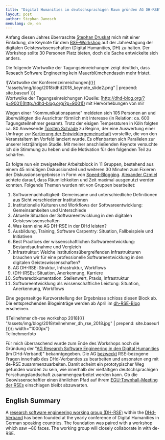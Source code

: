 ```yaml
---
title: "Digital Humanities im deutschsprachigen Raum gründen AG DH-RSE"
layout: post
author: Stephan Janosch
menulang: de, en
---
```


Anfang diesen Jahres überraschte [Stephan Druskat](https://orcid.org/0000-0003-4925-7248) mich mit einer Einladung, die Keynote  für dem [RSE-Workshop](http://dhd2018.uni-koeln.de/programm-dienstag/#d_w11) auf der Jahrestagung der digitalen Geisteswissenschaften (Digital Humanities, DH) zu halten. Der Workshop sollte 30 Personen Platz bieten, doch die Sache entwickelte sich anders. 

Die folgende Wortwolke der Tagungseinreichungen zeigt deutlich, dass Reseach Software Engineering kein Mauerblümchendasein mehr fristet.
   
   
![Wortwolke der Konferenzeinreichungen]({{ "/assets/img/blog/2018/dhd2018_keynote_slide2.png" | prepend: site.baseurl }})
<br/>Wortwolke der Tagungseinreichungen (Quelle: [http://dhd-blog.org/?p=9001](http://dhd-blog.org/?p=9001))  mit Hervorhebungen von mir
 
 
Wegen einer "Kommunikationspanne" meldeten sich 105 Personen an und überwältigten die Ausrichter förmlich mit Interesse (in Relation: ca. 600 Tagungsteilnehmer gesamt). Trotz der eisigen Temperaturen in Köln folgten ca. 80 Anwesende [Torsten Schrade](http://orcid.org/0000-0002-0953-2818) zu Beginn, der eine Auswertung einer Umfrage zur [Kartierung der Entwicklergemeinschaft](https://dh-rse.github.io/dhd-workshop-2018-presentation/#/step-4) vorstellte, die von den Veranstaltern im Vorfeld lanciert wurde. Es offenbarten sich Parallelen zur unserer letztjährigen Studie. Mit meiner anschließenden Keynote versuchte ich die Stimmung zu heben und die Motivation für den folgenden Teil zu schärfen.

Es folgte nun ein zweigeteilter Arbeitsblock in 11 Gruppen, bestehend aus einem 45 minütigen Diskussionsteil und weiteren 30 Minuten zum Fixieren der Diskussionsergebnisse in Form von [Speed-Blogging](https://www.software.ac.uk/term/speed-blogging). [Alexander Czmiel](http://www.bbaw.de/die-akademie/mitarbeiter/czmiel) achtete darauf, dass Räumlichkeiten und Zeit maximal ausgenutzt werden konnten. Folgende Themen wurden mit von Gruppen bearbeitet:

1. Softwarenachhaltigkeit: Gemeinsame und unterschiedliche Definitionen aus Sicht verschiedener Institutionen
2. Institutionelle Kulturen und Workflows der Softwareentwicklung: Gemeinsamkeiten und Unterschiede
3. Aktuelle Situation der Softwareentwicklung in den digitalen Geisteswissenschaften
4. Was kann eine AG DH-RSE in der DHd leisten?
5. Ausbildung, Training, Software Carpentry: Situation, Fallbeispiele und Initiativen
6. Best Practices der wissenschaftlichen Softwareentwicklung: Bestandsaufnahme und Vergleich
7. Infrastruktur: Welche institutionsübergreifenden Infrastrukturen brauchen wir für eine professionelle Softwareentwicklung in den digitalen Geisteswissenschaften?
8. AG DH-RSE: Struktur, Infrastruktur, Workflows
9. (DH-)RSEs: Situation, Anerkennung, Karriere
10. Softwaredokumentation: Stellenwert, Praxis, Infrastruktur
11. Softwareentwicklung als wissenschaftliche Leistung: Situation, Anerkennung, Workflows 

Eine gegenseitige Kurzvorstellung der Ergebnisse schloss diesen Block ab. Die entsprechenden Blogeinträge werden ab April im [dh-RSE-Blog](https://dh-rse.github.io/blog.html) erscheinen.

![Teilnehmer dh-rse workshop 2018]({{ "/assets/img/blog/2018/teilnehmer_dh_rse_2018.jpg" | prepend: site.baseurl }}){: width="1000px"}
<br/>Teilnehmerfoto


Für mich überraschend wurde zum Ende des Workshops noch die Gründung der "[AG Research Software Engineering in den Digital Humanities](https://dh-rse.github.io) (im DHd-Verband)" bekanntgegeben. Die AG [bezweckt](https://dh-rse.github.io/ueber-die-ag/) RSE-bezogene Fragen innerhalb des DHd-Verbandes zu bearbeiten und ansonsten eng mit de-RSE zusammenzuarbeiten. Damit scheint ein prototypischer Weg gefunden worden zu sein, wie innerhalb der vielfältigen deutschsprachigen Forschungslandschaft zusammengearbeitet werden kann. Ob die Geowissenschaftler einen ähnlichen Pfad auf ihrem [EGU-Townhall-Meeting der RSEs](http://meetingorganizer.copernicus.org/EGU2018/session/29539) einschlagen bleibt abzuwarten.


## English Summary 

A [research software engineering working group (DH-RSE)](https://dh-rse.github.io/) within the [DHd-Verband](https://dig-hum.de/) has been founded at the yearly conference of Digital Humanities in German speaking countries. The foundation was paired with a workshop which saw ~80 faces. The working group will closely collaborate in with de-RSE.      
